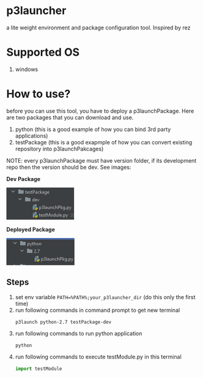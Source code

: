# p3launcher
a lite weight environment and package configuration tool. Inspired by rez

# Supported OS
1. windows

# How to use?

before you can use this tool, you have to deploy a p3launchPackage. Here are two packages that you can download and use.
1. python (this is a good example of how you can bind 3rd party applications)
2. testPackage (this is a good exapmple of how you can convert existing repository into p3launchPakcages)

NOTE: every p3launchPackage must have version folder, if its development repo then the version should be dev. See images:

**Dev Package**

![Dev Package](docs/img/dev_packageStructure.png)

**Deployed Package**

![Deployed Package](docs/img/deployedPackageStructure.png)

## Steps
1. set env variable `PATH=%PATH%;your_p3launcher_dir` (do this only the first time)
2. run following commands in command prompt to get new terminal
   ```shell
   p3launch python-2.7 testPackage-dev
   ```
3. run following commands to run python application
   ```shell
   python
   ```
3. run following commands to execute testModule.py in this terminal
   ```python
   import testModule
   ```
